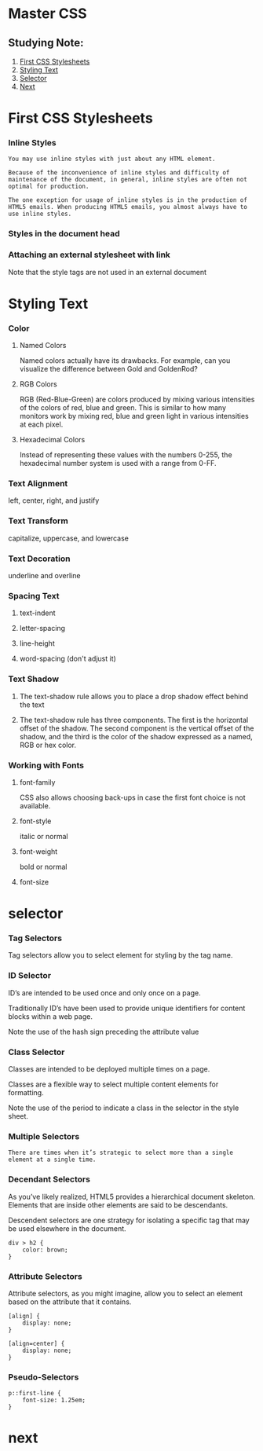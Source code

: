 # Master CSS

## Studying Note:
 1. [First CSS Stylesheets](#first-css-stylesheets)
 2. [Styling Text](#styling-text)
 3. [Selector](#selector)
 4. [Next](#next)

# First CSS Stylesheets

### Inline Styles
	
	You may use inline styles with just about any HTML element.

	Because of the inconvenience of inline styles and difficulty of maintenance of the document, in general, inline styles are often not optimal for production.

	The one exception for usage of inline styles is in the production of HTML5 emails. When producing HTML5 emails, you almost always have to use inline styles.

### Styles in the document head

### Attaching an external stylesheet with link
	
Note that the style tags are not used in an external document
	
# Styling Text

### Color
	
1. Named Colors
	
	Named colors actually have its drawbacks. For example, can you visualize the difference between Gold and GoldenRod?

2. RGB Colors

	RGB (Red-Blue-Green) are colors produced by mixing various intensities of the colors of red, blue and green. 
	This is similar to how many monitors work by mixing red, blue and green light in various intensities at each pixel.


3. Hexadecimal Colors

	 Instead of representing these values with the numbers 0-255, the hexadecimal number system is used with a range from 0-FF.

### Text Alignment
	
left, center, right, and justify
	
### Text Transform

capitalize, uppercase, and lowercase

### Text Decoration

underline and overline

### Spacing Text

1. text-indent

2. letter-spacing

3. line-height

4. word-spacing (don't adjust it)

### Text Shadow

1. The text-shadow rule allows you to place a drop shadow effect behind the text

2. The text-shadow rule has three components. The first is the horizontal offset of the shadow. The second component is the vertical offset of the shadow, and the third is the color of the shadow expressed as a named, RGB or hex color. 

### Working with Fonts

1. font-family

	CSS also allows choosing back-ups in case the first font choice is not available.
	
2. font-style

	italic or normal

3. font-weight

	bold or normal

4. font-size
	
# selector

### Tag Selectors

Tag selectors allow you to select element for styling by the tag name.
	
### ID Selector

ID’s are intended to be used once and only once on a page. 

Traditionally ID’s have been used to provide unique identifiers for content blocks within a web page.

Note the use of the hash sign preceding the attribute value

### Class Selector

Classes are intended to be deployed multiple times on a page.

Classes are a flexible way to select multiple content elements for formatting.

Note the use of the period to indicate a class in the selector in the style sheet.

### Multiple Selectors

	There are times when it’s strategic to select more than a single element at a single time.
	
### Decendant Selectors

As you’ve likely realized, HTML5 provides a hierarchical document skeleton. Elements that are inside other elements are said to be descendants.

Descendent selectors are one strategy for isolating a specific tag that may be used elsewhere in the document.

```
div > h2 {    
	color: brown; 
}
```
 
### Attribute Selectors

Attribute selectors, as you might imagine, allow you to select an element based on the attribute that it contains. 
	
```
[align] {    
	display: none; 
}
```
```
[align=center] {    
	display: none; 
}
```
	
### Pseudo-Selectors

```
p::first-line {    
	font-size: 1.25em; 
}
```
	
# next
		
